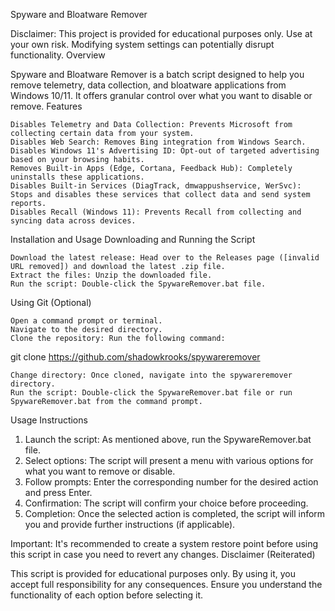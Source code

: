Spyware and Bloatware Remover

Disclaimer: This project is provided for educational purposes only. Use at your own risk. Modifying system settings can potentially disrupt functionality.
Overview

Spyware and Bloatware Remover is a batch script designed to help you remove telemetry, data collection, and bloatware applications from Windows 10/11. It offers granular control over what you want to disable or remove.
Features

    Disables Telemetry and Data Collection: Prevents Microsoft from collecting certain data from your system.
    Disables Web Search: Removes Bing integration from Windows Search.
    Disables Windows 11's Advertising ID: Opt-out of targeted advertising based on your browsing habits.
    Removes Built-in Apps (Edge, Cortana, Feedback Hub): Completely uninstalls these applications.
    Disables Built-in Services (DiagTrack, dmwappushservice, WerSvc): Stops and disables these services that collect data and send system reports.
    Disables Recall (Windows 11): Prevents Recall from collecting and syncing data across devices.

Installation and Usage
Downloading and Running the Script

    Download the latest release: Head over to the Releases page ([invalid URL removed]) and download the latest .zip file.
    Extract the files: Unzip the downloaded file.
    Run the script: Double-click the SpywareRemover.bat file.

Using Git (Optional)

    Open a command prompt or terminal.
    Navigate to the desired directory.
    Clone the repository: Run the following command:

git clone https://github.com/shadowkrooks/spywareremover

    Change directory: Once cloned, navigate into the spywareremover directory.
    Run the script: Double-click the SpywareRemover.bat file or run SpywareRemover.bat from the command prompt.

Usage Instructions

1. Launch the script: As mentioned above, run the SpywareRemover.bat file.
2. Select options: The script will present a menu with various options for what you want to remove or disable.
3. Follow prompts: Enter the corresponding number for the desired action and press Enter.
4. Confirmation: The script will confirm your choice before proceeding.
5. Completion: Once the selected action is completed, the script will inform you and provide further instructions (if applicable).

Important: It's recommended to create a system restore point before using this script in case you need to revert any changes.
Disclaimer (Reiterated)

This script is provided for educational purposes only. By using it, you accept full responsibility for any consequences. Ensure you understand the functionality of each option before selecting it.
